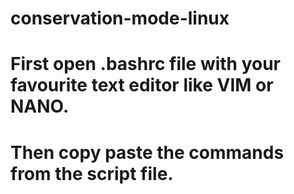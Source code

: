 # conservation-mode-linux
# First open .bashrc file with your favourite text editor like VIM or NANO.
# Then copy paste the commands from the script file.
